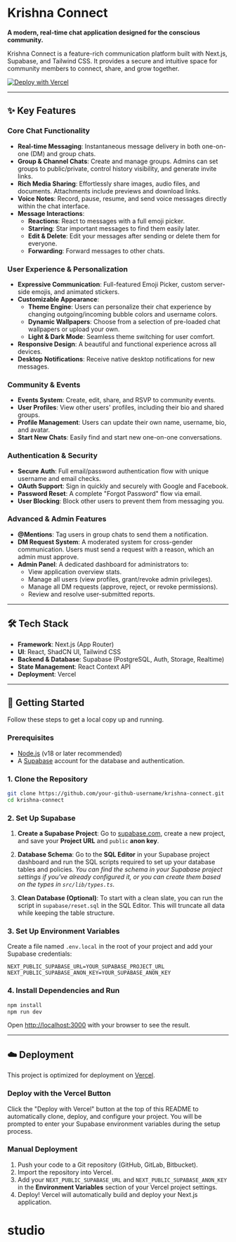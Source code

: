 # Krishna Connect

**A modern, real-time chat application designed for the conscious community.**

Krishna Connect is a feature-rich communication platform built with Next.js, Supabase, and Tailwind CSS. It provides a secure and intuitive space for community members to connect, share, and grow together.

[![Deploy with Vercel](https://vercel.com/button)](https://vercel.com/new/clone?repository-url=https%3A%2F%2Fgithub.com%2Fyour-github-username%2Fkrishna-connect&env=NEXT_PUBLIC_SUPABASE_URL,NEXT_PUBLIC_SUPABASE_ANON_KEY&project-name=krishna-connect&repository-name=krishna-connect)

---

## ✨ Key Features

### Core Chat Functionality
- **Real-time Messaging**: Instantaneous message delivery in both one-on-one (DM) and group chats.
- **Group & Channel Chats**: Create and manage groups. Admins can set groups to public/private, control history visibility, and generate invite links.
- **Rich Media Sharing**: Effortlessly share images, audio files, and documents. Attachments include previews and download links.
- **Voice Notes**: Record, pause, resume, and send voice messages directly within the chat interface.
- **Message Interactions**:
  - **Reactions**: React to messages with a full emoji picker.
  - **Starring**: Star important messages to find them easily later.
  - **Edit & Delete**: Edit your messages after sending or delete them for everyone.
  - **Forwarding**: Forward messages to other chats.

### User Experience & Personalization
- **Expressive Communication**: Full-featured Emoji Picker, custom server-side emojis, and animated stickers.
- **Customizable Appearance**:
  - **Theme Engine**: Users can personalize their chat experience by changing outgoing/incoming bubble colors and username colors.
  - **Dynamic Wallpapers**: Choose from a selection of pre-loaded chat wallpapers or upload your own.
  - **Light & Dark Mode**: Seamless theme switching for user comfort.
- **Responsive Design**: A beautiful and functional experience across all devices.
- **Desktop Notifications**: Receive native desktop notifications for new messages.

### Community & Events
- **Events System**: Create, edit, share, and RSVP to community events.
- **User Profiles**: View other users' profiles, including their bio and shared groups.
- **Profile Management**: Users can update their own name, username, bio, and avatar.
- **Start New Chats**: Easily find and start new one-on-one conversations.

### Authentication & Security
- **Secure Auth**: Full email/password authentication flow with unique username and email checks.
- **OAuth Support**: Sign in quickly and securely with Google and Facebook.
- **Password Reset**: A complete "Forgot Password" flow via email.
- **User Blocking**: Block other users to prevent them from messaging you.

### Advanced & Admin Features
- **@Mentions**: Tag users in group chats to send them a notification.
- **DM Request System**: A moderated system for cross-gender communication. Users must send a request with a reason, which an admin must approve.
- **Admin Panel**: A dedicated dashboard for administrators to:
  - View application overview stats.
  - Manage all users (view profiles, grant/revoke admin privileges).
  - Manage all DM requests (approve, reject, or revoke permissions).
  - Review and resolve user-submitted reports.

---

## 🛠️ Tech Stack

- **Framework**: Next.js (App Router)
- **UI**: React, ShadCN UI, Tailwind CSS
- **Backend & Database**: Supabase (PostgreSQL, Auth, Storage, Realtime)
- **State Management**: React Context API
- **Deployment**: Vercel

---

## 🚀 Getting Started

Follow these steps to get a local copy up and running.

### Prerequisites

- [Node.js](https://nodejs.org/) (v18 or later recommended)
- A [Supabase](https://supabase.com/) account for the database and authentication.

### 1. Clone the Repository

```bash
git clone https://github.com/your-github-username/krishna-connect.git
cd krishna-connect
```

### 2. Set Up Supabase

1.  **Create a Supabase Project**: Go to [supabase.com](https://supabase.com), create a new project, and save your **Project URL** and `public` **anon key**.

2.  **Database Schema**: Go to the **SQL Editor** in your Supabase project dashboard and run the SQL scripts required to set up your database tables and policies.
    *You can find the schema in your Supabase project settings if you've already configured it, or you can create them based on the types in `src/lib/types.ts`.*

3.  **Clean Database (Optional)**: To start with a clean slate, you can run the script in `supabase/reset.sql` in the SQL Editor. This will truncate all data while keeping the table structure.

### 3. Set Up Environment Variables

Create a file named `.env.local` in the root of your project and add your Supabase credentials:

```
NEXT_PUBLIC_SUPABASE_URL=YOUR_SUPABASE_PROJECT_URL
NEXT_PUBLIC_SUPABASE_ANON_KEY=YOUR_SUPABASE_ANON_KEY
```

### 4. Install Dependencies and Run

```bash
npm install
npm run dev
```

Open [http://localhost:3000](http://localhost:3000) with your browser to see the result.

---

## ☁️ Deployment

This project is optimized for deployment on [Vercel](https://vercel.com/).

### Deploy with the Vercel Button

Click the "Deploy with Vercel" button at the top of this README to automatically clone, deploy, and configure your project. You will be prompted to enter your Supabase environment variables during the setup process.

### Manual Deployment

1.  Push your code to a Git repository (GitHub, GitLab, Bitbucket).
2.  Import the repository into Vercel.
3.  Add your `NEXT_PUBLIC_SUPABASE_URL` and `NEXT_PUBLIC_SUPABASE_ANON_KEY` in the **Environment Variables** section of your Vercel project settings.
4.  Deploy! Vercel will automatically build and deploy your Next.js application.
# studio
